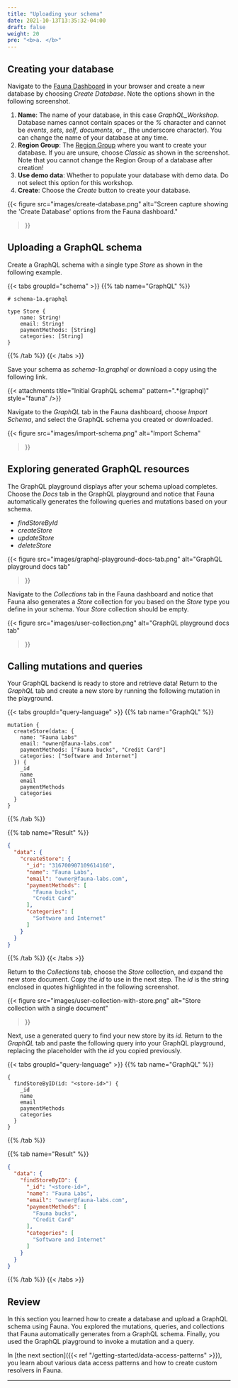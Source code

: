 ```yaml
---
title: "Uploading your schema"
date: 2021-10-13T13:35:32-04:00
draft: false
weight: 20
pre: "<b>a. </b>"
---
```


## Creating your database

Navigate to the [Fauna Dashboard](https://dashboard.fauna.com/) in your browser and create a new database by choosing *Create Database*. Note the options shown in the following screenshot.

1. **Name**: The name of your database, in this case *GraphQL_Workshop*. Database names cannot contain spaces or the *%* character and cannot be *events*, *sets*, *self*, *documents*, or *_* (the underscore character). You can change the name of your database at any time.
1. **Region Group**: The [Region Group][region-groups] where you want to create your database. If you are unsure, choose *Classic* as shown in the screenshot. Note that you cannot change the Region Group of a database after creation!
1. **Use demo data**: Whether to populate your database with demo data. Do not select this option for this workshop.
1. **Create**: Choose the *Create* button to create your database.

{{< figure
  src="images/create-database.png" 
  alt="Screen capture showing the 'Create Database' options from the Fauna dashboard."
>}}

## Uploading a GraphQL schema

Create a GraphQL schema with a single type *Store* as shown in the following example.

{{< tabs groupId="schema" >}}
{{% tab name="GraphQL" %}}
```gql
# schema-1a.graphql

type Store {
    name: String!
    email: String!
    paymentMethods: [String]
    categories: [String]
}
```
{{% /tab %}}
{{< /tabs >}}

Save your schema as *schema-1a.graphql* or download a copy using the following link.

{{< attachments
      title="Initial GraphQL schema"
      pattern=".*(graphql)" 
      style="fauna"
/>}}

Navigate to the *GraphQL* tab in the Fauna dashboard, choose *Import Schema*, and select the GraphQL schema you created or downloaded.

{{< figure
  src="images/import-schema.png" 
  alt="Import Schema"
>}}

## Exploring generated GraphQL resources

The GraphQL playground displays after your schema upload completes. Choose the *Docs* tab in the GraphQL playground and notice that Fauna automatically generates the following queries and mutations based on your schema.

* *findStoreById*
* *createStore*
* *updateStore*
* *deleteStore*

{{< figure
  src="images/graphql-playground-docs-tab.png"
  alt="GraphQL playground docs tab"
>}}

Navigate to the *Collections* tab in the Fauna dashboard and notice that Fauna also generates a *Store* collection for you based on the *Store* type you define in your schema. Your *Store* collection should be empty.

{{< figure
  src="images/user-collection.png"
  alt="GraphQL playground docs tab"
>}}

## Calling mutations and queries

Your GraphQL backend is ready to store and retrieve data! Return to the *GraphQL* tab and create a new store by running the following mutation in the playground. 

{{< tabs groupId="query-language" >}}
{{% tab name="GraphQL" %}}
```gql
mutation {
  createStore(data: {
    name: "Fauna Labs"
    email: "owner@fauna-labs.com"
    paymentMethods: ["Fauna bucks", "Credit Card"]
    categories: ["Software and Internet"]
  }) {
    _id
    name
    email
    paymentMethods
    categories
  }
}
```
{{% /tab %}}

{{% tab name="Result" %}}
```json
{
  "data": {
    "createStore": {
      "_id": "316700907109614160",
      "name": "Fauna Labs",
      "email": "owner@fauna-labs.com",
      "paymentMethods": [
        "Fauna bucks",
        "Credit Card"
      ],
      "categories": [
        "Software and Internet"
      ]
    }
  }
}
```
{{% /tab %}}
{{< /tabs >}}

Return to the *Collections* tab, choose the *Store* collection, and expand the new store document. Copy the *id* to use in the next step. The *id* is the string enclosed in quotes highlighted in the following screenshot.

{{< figure
  src="images/user-collection-with-store.png" 
  alt="Store collection with a single document"
>}}

Next, use a generated query to find your new store by its *id*. Return to the *GraphQL* tab and paste the following query into your GraphQL playground, replacing the *<store-id>* placeholder with the *id* you copied previously.

{{< tabs groupId="query-language" >}}
{{% tab name="GraphQL" %}}
```gql
{
  findStoreByID(id: "<store-id>") {
    _id
    name
    email
    paymentMethods
    categories
  }
}
```
{{% /tab %}}

{{% tab name="Result" %}}
```json
{
  "data": {
    "findStoreByID": {
      "_id": "<store-id>",
      "name": "Fauna Labs",
      "email": "owner@fauna-labs.com",
      "paymentMethods": [
        "Fauna bucks",
        "Credit Card"
      ],
      "categories": [
        "Software and Internet"
      ]
    }
  }
}
```
{{% /tab %}}
{{< /tabs >}}

## Review

In this section you learned how to create a database and upload a GraphQL schema using Fauna. You explored the mutations, queries, and collections that Fauna automatically generates from a GraphQL schema. Finally, you used the GraphQL playground to invoke a mutation and a query.

In [the next section]({{< ref "/getting-started/data-access-patterns" >}}), you learn about various data access patterns and how to create custom resolvers in Fauna.

---

[region-groups]: https://docs.fauna.com/fauna/current/learn/understanding/region_groups
